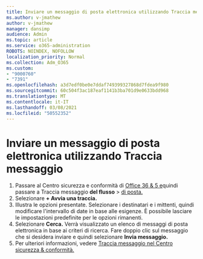 ```yaml
---
title: Inviare un messaggio di posta elettronica utilizzando Traccia messaggio
ms.author: v-jmathew
author: v-jmathew
manager: dansimp
audience: Admin
ms.topic: article
ms.service: o365-administration
ROBOTS: NOINDEX, NOFOLLOW
localization_priority: Normal
ms.collection: Adm_O365
ms.custom:
- "9000760"
- "7391"
ms.openlocfilehash: a3d7edf0be0e7ddaf749399327868d7fdea9f980
ms.sourcegitcommit: 60c504f3ac187eaf1141b3ba701d9e0633bdd968
ms.translationtype: MT
ms.contentlocale: it-IT
ms.lasthandoff: 03/08/2021
ms.locfileid: "50552352"
---
```

# <a name="submit-an-email-message-using-message-trace"></a>Inviare un messaggio di posta elettronica utilizzando Traccia messaggio

1. Passare al Centro sicurezza e conformità di [Office 36 & 5 e](https://go.microsoft.com/fwlink/p/?linkid=2077143)quindi passare a Traccia messaggio **del flusso**  >  [di posta.](https://go.microsoft.com/fwlink/?linkid=2101048)
2. Selezionare **+ Avvia una traccia.**
3. Illustra le opzioni presentate. Selezionare i destinatari e i mittenti, quindi modificare l'intervallo di date in base alle esigenze. È possibile lasciare le impostazioni predefinite per le opzioni rimanenti.
4. Selezionare **Cerca.** Verrà visualizzato un elenco di messaggi di posta elettronica in base ai criteri di ricerca. Fare doppio clic sul messaggio che si desidera inviare e quindi selezionare **Invia messaggio.**
5. Per ulteriori informazioni, vedere [Traccia messaggio nel Centro sicurezza & conformità.](https://go.microsoft.com/fwlink/?linkid=2101557)
